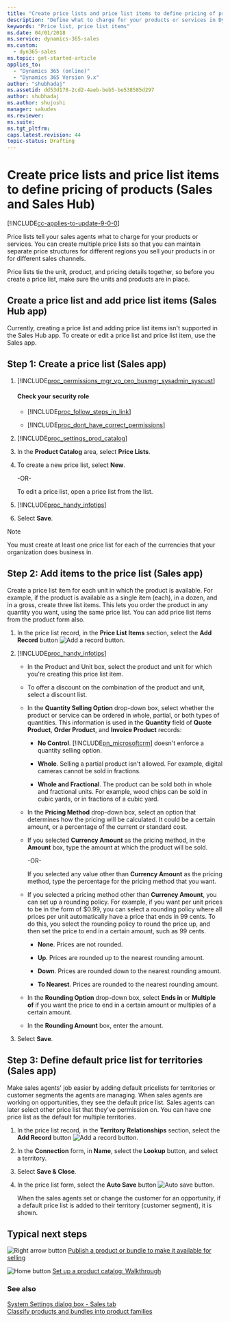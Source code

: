 ```yaml
---
title: "Create price lists and price list items to define pricing of products (Dynamics 365 for Sales) | MicrosoftDocs"
description: "Define what to charge for your products or services in Dynamics 365 for Sales."
keywords: "Price list, price list items"
ms.date: 04/01/2018
ms.service: dynamics-365-sales
ms.custom:
  - dyn365-sales
ms.topic: get-started-article
applies_to:
  - "Dynamics 365 (online)"
  - "Dynamics 365 Version 9.x"
author: "shubhadaj"
ms.assetid: dd53d178-2cd2-4aeb-beb5-be538585d297
author: shubhadaj
ms.author: shujoshi
manager: sakudes
ms.reviewer: 
ms.suite: 
ms.tgt_pltfrm: 
caps.latest.revision: 44
topic-status: Drafting
---
```


# Create price lists and price list items to define pricing of products (Sales and Sales Hub)

[!INCLUDE[cc-applies-to-update-9-0-0](../includes/cc_applies_to_update_9_0_0.md)]

Price lists tell your sales agents what to charge for your products or services. You can create multiple price lists so that you can maintain separate price structures for different regions you sell your products in or for different sales channels.  
  
Price lists tie the unit, product, and pricing details together, so before you create a price list, make sure the units and products are in place.  
 

## Create a price list and add price list items (Sales Hub app)

Currently, creating a price list and adding price list items isn't supported in the Sales Hub app. To create or edit a price list and price list item, use the Sales app.

## Step 1: Create a price list  (Sales app)
  
1. [!INCLUDE[proc_permissions_mgr_vp_ceo_busmgr_sysadmin_syscust](../includes/proc-permissions-mgr-vp-ceo-busmgr-sysadmin-syscust.md)]  
  
    #### Check your security role  
  
   - [!INCLUDE[proc_follow_steps_in_link](../includes/proc-follow-steps-in-link.md)]  
  
   - [!INCLUDE[proc_dont_have_correct_permissions](../includes/proc-dont-have-correct-permissions.md)]  
  
2. [!INCLUDE[proc_settings_prod_catalog](../includes/proc-settings-prod-catalog.md)]  
  
3. In the **Product Catalog** area, select **Price Lists**.  
  
4. To create a new price list, select **New**.  
  
    -OR-  
  
    To edit a price list, open a price list from the list.  
  
5. [!INCLUDE[proc_handy_infotips](../includes/proc-handy-infotips.md)]  
  
6. Select **Save**.  
  
> [!NOTE]
>  You must create at least one price list for each of the currencies that your organization does business in.  
  
## Step 2: Add items to the price list (Sales app)

Create a price list item for each unit in which the product is available. For example, if the product is available as a single item (each), in a dozen, and in a gross, create three list items. This lets you order the product in any quantity you want, using the same price list. You can add price list items from the product form also.  
  
1. In the price list record, in the **Price List Items** section, select the **Add Record** button ![Add a record button](../sales-enterprise/media/add-recordbutton.gif "Add a record button").  
  
2. [!INCLUDE[proc_handy_infotips](../includes/proc-handy-infotips.md)]  
  
   - In the Product and Unit box, select the product and unit for which you're creating this price list item.  
  
   - To offer a discount on the combination of the product and unit, select a discount list.  
  
   - In the **Quantity Selling Option** drop-down box, select whether the product or service can be ordered in whole, partial, or both types of quantities. This information is used in the **Quantity** field of **Quote Product**, **Order Product**, and **Invoice Product** records:  
  
     - **No Control**. [!INCLUDE[pn_microsoftcrm](../includes/pn-dynamics-crm.md)] doesn't enforce a quantity selling option.  
  
     - **Whole**. Selling a partial product isn't allowed. For example, digital cameras cannot be sold in fractions.  
  
     - **Whole and Fractional**. The product can be sold both in whole and fractional units. For example, wood chips can be sold in cubic yards, or in fractions of a cubic yard.  
  
   - In the **Pricing Method** drop-down box, select an option that determines how the pricing will be calculated. It could be a certain amount, or a percentage of the current or standard cost.  
  
   - If you selected **Currency Amount** as the pricing method, in the **Amount** box, type the amount at which the product will be sold.  
  
      -OR-  
  
      If you selected any value other than **Currency Amount** as the pricing method, type the percentage for the pricing method that you want.  
  
   - If you selected a pricing method other than **Currency Amount**, you can set up a rounding policy. For example, if you want per unit prices to be in the form of $0.99, you can select a rounding policy where all prices per unit automatically have a price that ends in 99 cents. To do this, you select the rounding policy to round the price up, and then set the price to end in a certain amount, such as 99 cents.  
  
     - **None**. Prices are not rounded.  
  
     - **Up**. Prices are rounded up to the nearest rounding amount.  
  
     - **Down**. Prices are rounded down to the nearest rounding amount.  
  
     - **To Nearest**. Prices are rounded to the nearest rounding amount.  
  
   - In the **Rounding Option** drop-down box, select **Ends in** or **Multiple of** if you want the price to end in a certain amount or multiples of a certain amount.  
  
   - In the **Rounding Amount** box, enter the amount.  
  
3. Select **Save**.  
  
## Step 3: Define default price list for territories  (Sales app)

Make sales agents' job easier by adding default pricelists for territories or customer segments the agents are managing. When sales agents are working on opportunities, they see the default price list. Sales agents can later select other price list that they've permission on. You can have one price list as the default for multiple territories.  
   
1.  In the price list record, in the **Territory Relationships** section, select the **Add Record** button ![Add a record button](../sales-enterprise/media/add-recordbutton.gif "Add a record button").  
  
2.  In the **Connection** form, in **Name**, select the **Lookup** button, and select a territory.  
  
3.  Select **Save & Close**.  
  
4.  In the price list form, select the **Auto Save** button ![Auto save button](../sales-enterprise/media/auto-save-button.png "Auto save button").  
  
     When the sales agents set or change the customer for an opportunity, if a default price list is added to their territory (customer segment), it is shown.  
  
## Typical next steps  
 ![Right arrow button](../sales-enterprise/media/walkthrough-orange-right-arrow.png "Right arrow button") [Publish a product or bundle to make it available for selling](publish-product-bundle-make-available-selling.md)  
  
 ![Home button](../sales-enterprise/media/walkthrough-home.png "Home button") [Set up a product catalog: Walkthrough](../sales-enterprise/set-up-product-catalog-walkthrough.md)  
  
### See also  
 [System Settings dialog box - Sales tab](../admin/system-settings-dialog-box-sales-tab.md)   
 [Classify products and bundles into product families](../sales-enterprise/create-product-bundles-sell-multiple-items-together.md)
